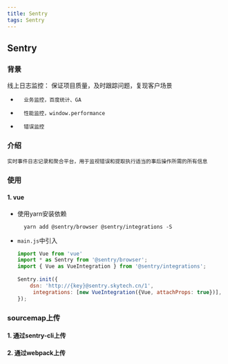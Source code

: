 ```yaml
---
title: Sentry
tags: Sentry
---
```


## Sentry 

### 背景
  线上日志监控：  保证项目质量，及时跟踪问题，复现客户场景
  
*   	业务监控，百度统计、GA
*   	性能监控，window.performance
*   	错误监控  

  
### 介绍
	实时事件日志记录和聚合平台，用于监视错误和提取执行适当的事后操作所需的所有信息

### 使用
     
####  1. vue

* 使用yarn安装依赖

		yarn add @sentry/browser @sentry/integrations -S
		
* `main.js`中引入


	```javascript
	import Vue from 'vue'
	import * as Sentry from '@sentry/browser';
	import { Vue as VueIntegration } from '@sentry/integrations';
		
	Sentry.init({
		dsn: 'http://{key}@sentry.skytech.cn/1',
		 integrations: [new VueIntegration({Vue, attachProps: true})],
	});
	```
	
### sourcemap上传

#### 1. 通过sentry-cli上传

#### 2. 通过webpack上传


	 